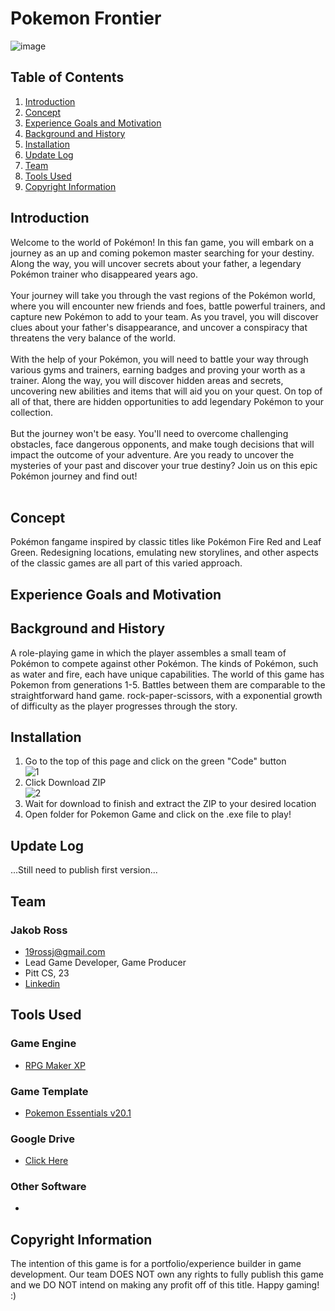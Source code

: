 # Pokemon Frontier
![image](https://user-images.githubusercontent.com/91906368/227840617-997f727d-3f4d-4203-b84e-8a07a016d812.png)
## Table of Contents
1. [Introduction](#introduction)
2. [Concept](#concept)
3. [Experience Goals and Motivation](#experience-goals-and-motivation)
4. [Background and History](#background-and-history)
5. [Installation](#installation)
6. [Update Log](#update-log)
7. [Team](#team)
8. [Tools Used](#tools-used)
9. [Copyright Information](#copyright-information)
## Introduction
Welcome to the world of Pokémon! In this fan game, you will embark on a journey as an up and coming pokemon master searching for your destiny. Along the way, you will uncover secrets about your father, a legendary Pokémon trainer who disappeared years ago.
<br><br>
Your journey will take you through the vast regions of the Pokémon world, where you will encounter new friends and foes, battle powerful trainers, and capture new Pokémon to add to your team. As you travel, you will discover clues about your father's disappearance, and uncover a conspiracy that threatens the very balance of the world.
<br><br>
With the help of your Pokémon, you will need to battle your way through various gyms and trainers, earning badges and proving your worth as a trainer. Along the way, you will discover hidden areas and secrets, uncovering new abilities and items that will aid you on your quest. On top of all of that, there are hidden opportunities to add legendary Pokémon to your collection.
<br><br>
But the journey won't be easy. You'll need to overcome challenging obstacles, face dangerous opponents, and make tough decisions that will impact the outcome of your adventure. Are you ready to uncover the mysteries of your past and discover your true destiny? Join us on this epic Pokémon journey and find out!
<br><br>
## Concept
Pokémon fangame inspired by classic titles like Pokémon Fire Red and Leaf Green. Redesigning locations, emulating new storylines, and other aspects of the classic games are all part of this varied approach.
## Experience Goals and Motivation

## Background and History
A role-playing game in which the player assembles a small team of Pokémon to compete against other Pokémon. The kinds of Pokémon, such as water and fire, each have unique capabilities. The world of this game has Pokemon from generations 1-5. Battles between them are comparable to the straightforward hand game. rock-paper-scissors, with a exponential growth of difficulty as the player progresses through the story.
## Installation
1. Go to the top of this page and click on the green "Code" button<br />
![1](https://user-images.githubusercontent.com/91906368/225101651-25a36ea5-541d-4750-9935-a006390e30cd.png)
2. Click Download ZIP<br />
![2](https://user-images.githubusercontent.com/91906368/225102161-723d4e82-13c4-4f59-96b5-368003f36385.png)<br />
3. Wait for download to finish and extract the ZIP to your desired location
4. Open folder for Pokemon Game and click on the .exe file to play!
## Update Log
...Still need to publish first version...
## Team
### Jakob Ross
* 19rossj@gmail.com
* Lead Game Developer, Game Producer
* Pitt CS, 23
* [Linkedin](https://www.linkedin.com/in/jakob-ross/)
## Tools Used
### Game Engine
* [RPG Maker XP](https://www.rpgmakerweb.com/products/rpg-maker-xp)
### Game Template
* [Pokemon Essentials v20.1](https://reliccastle.com/essentials/)
### Google Drive
* [Click Here]()
### Other Software
* 
## Copyright Information
The intention of this game is for a portfolio/experience builder in game development. Our team DOES NOT own any rights to fully publish this game and we DO NOT intend on making any profit off of this title. Happy gaming! :)

